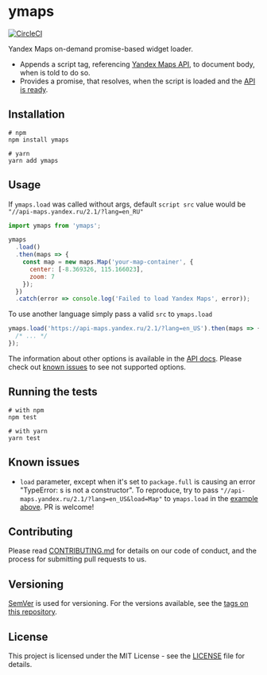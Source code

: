 # ymaps

[![CircleCI](https://circleci.com/gh/sergeysolovev/ymaps.svg?style=shield)](https://circleci.com/gh/sergeysolovev/ymaps)

Yandex Maps on-demand promise-based widget loader.

- Appends a script tag, referencing
  [Yandex Maps API](https://tech.yandex.com/maps/jsapi/), to document body, when
  is told to do so.
- Provides a promise, that resolves, when the script is loaded and the
  [API is ready](https://tech.yandex.com/maps/doc/jsapi/2.1/dg/concepts/load-docpage/#api-ready).

## Installation

```shell
# npm
npm install ymaps

# yarn
yarn add ymaps
```

## Usage

If `ymaps.load` was called without args, default `script src` value would be
`"//api-maps.yandex.ru/2.1/?lang=en_RU"`

```javascript
import ymaps from 'ymaps';

ymaps
  .load()
  .then(maps => {
    const map = new maps.Map('your-map-container', {
      center: [-8.369326, 115.166023],
      zoom: 7
    });
  })
  .catch(error => console.log('Failed to load Yandex Maps', error));
```

To use another language simply pass a valid `src` to `ymaps.load`

```javascript
ymaps.load('https://api-maps.yandex.ru/2.1/?lang=en_US').then(maps => {
  /* ... */
});
```

The information about other options is available in the
[API docs](https://tech.yandex.com/maps/doc/jsapi/2.1/dg/concepts/load-docpage/).
Please check out [known issues](#known-issues) to see not supported options.

## Running the tests

```shell
# with npm
npm test

# with yarn
yarn test
```

## Known issues

- `load` parameter, except when it's set to `package.full` is causing an error
  "TypeError: s is not a constructor". To reproduce, try to pass
  `"//api-maps.yandex.ru/2.1/?lang=en_US&load=Map"` to `ymaps.load` in the
  [example above](#usage). PR is welcome!

## Contributing

Please read [CONTRIBUTING.md](CONTRIBUTING.md) for details on our code of
conduct, and the process for submitting pull requests to us.

## Versioning

[SemVer](http://semver.org/) is used for versioning. For the versions available,
see the [tags on this repository](https://github.com/sergeysolovev/ymaps/tags).

## License

This project is licensed under the MIT License - see the [LICENSE](LICENSE) file
for details.

